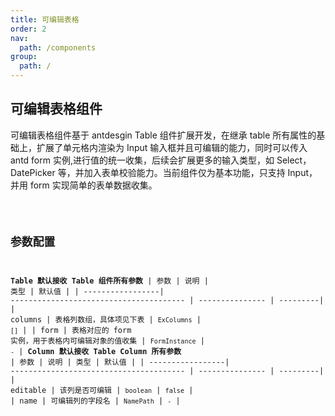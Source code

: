 ```yaml
---
title: 可编辑表格
order: 2
nav:
  path: /components
group:
  path: /
---
```


## 可编辑表格组件

可编辑表格组件基于 antdesgin Table 组件扩展开发，在继承 table 所有属性的基础上，扩展了单元格内渲染为 Input 输入框并且可编辑的能力，同时可以传入 antd form 实例,进行值的统一收集，后续会扩展更多的输入类型，如 Select，DatePicker 等，并加入表单校验能力。当前组件仅为基本功能，只支持 Input，并用 form 实现简单的表单数据收集。

<code src="./demos/exTable/basic.tsx">

## 参数配置

**Table 默认接收 Table 组件所有参数**
| 参数 | 说明 | 类型 | 默认值 |
| -----------------| --------------------------------------- | --------------- | ---------|
| columns | 表格列数组，具体项见下表 | `ExColumns` | `[]` |
| form | 表格对应的 form 实例，用于表格内可编辑对象的值收集 | `FormInstance` | `-` |
**Column 默认接收 Table Column 所有参数**
| 参数 | 说明 | 类型 | 默认值 |
| -----------------| --------------------------------------- | --------------- | ---------|
| editable | 该列是否可编辑 | `boolean` | `false` |
| name | 可编辑列的字段名 | `NamePath` | `-` |
